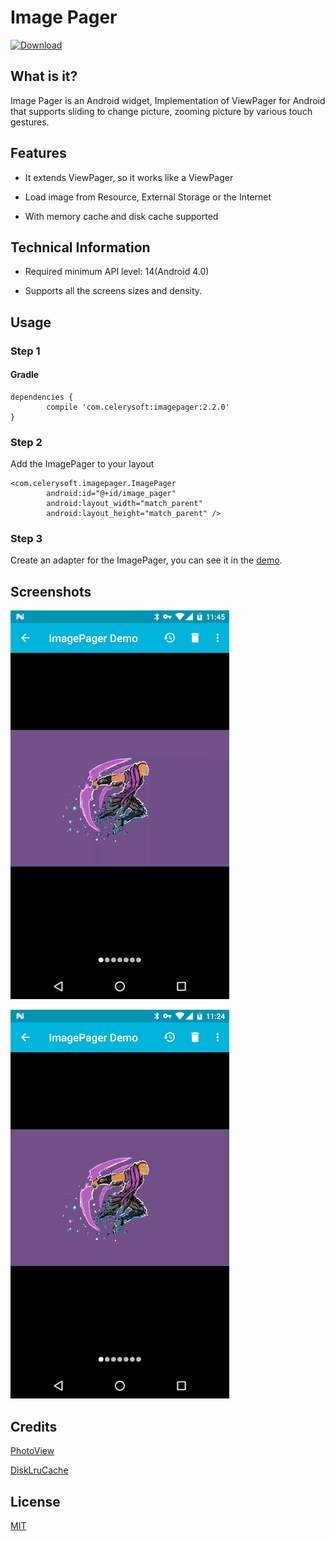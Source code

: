 # Image Pager

[ ![Download](https://api.bintray.com/packages/celerysoft/maven/ImagePager/images/download.svg) ](https://bintray.com/celerysoft/maven/ImagePager/_latestVersion)

## What is it?

Image Pager is an Android widget, Implementation of ViewPager for Android that supports sliding to change picture, zooming picture by various touch gestures.

## Features

 * It extends ViewPager, so it works like a ViewPager

 * Load image from Resource, External Storage or the Internet

 * With memory cache and disk cache supported

## Technical Information

* Required minimum API level: 14(Android 4.0)

* Supports all the screens sizes and density.

## Usage

### Step 1

#### Gradle

```
dependencies {
        compile 'com.celerysoft:imagepager:2.2.0'
}
```

### Step 2

Add the ImagePager to your layout

```
<com.celerysoft.imagepager.ImagePager  
        android:id="@+id/image_pager"  
        android:layout_width="match_parent"  
        android:layout_height="match_parent" />
```

### Step 3

Create an adapter for the ImagePager, you can see it in the [demo](https://github.com/celerysoft/ImagePager/blob/master/demo/src/main/java/com/celerysoft/imagepagerdemo/MainActivity.java).

## Screenshots

![Screenshot 1](https://raw.githubusercontent.com/celerysoft/README/master/ImagePager/sc01.gif "Screenshot 1")

![Screenshot 2](https://raw.githubusercontent.com/celerysoft/README/master/ImagePager/sc02.gif "Screenshot 2")

## Credits

[PhotoView](https://github.com/chrisbanes/PhotoView)

[DiskLruCache](http://developer.android.com/samples/DisplayingBitmaps/src/com.example.android.displayingbitmaps/util/DiskLruCache.html)

## License

[MIT](./LICENSE)
